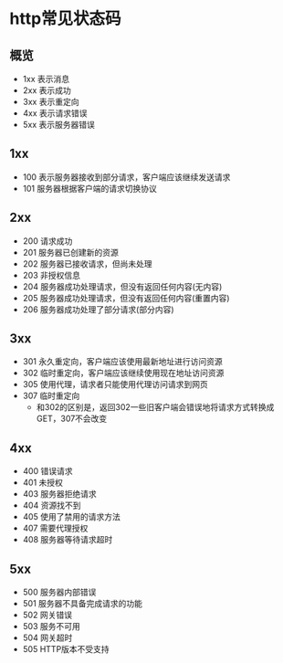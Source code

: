 # http常见状态码

## 概览
- 1xx 表示消息
- 2xx 表示成功
- 3xx 表示重定向
- 4xx 表示请求错误
- 5xx 表示服务器错误

## 1xx
- 100 表示服务器接收到部分请求，客户端应该继续发送请求
- 101 服务器根据客户端的请求切换协议

## 2xx
- 200 请求成功
- 201 服务器已创建新的资源
- 202 服务器已接收请求，但尚未处理
- 203 非授权信息
- 204 服务器成功处理请求，但没有返回任何内容(无内容)
- 205 服务器成功处理请求，但没有返回任何内容(重置内容)
- 206 服务器成功处理了部分请求(部分内容)

## 3xx
- 301 永久重定向，客户端应该使用最新地址进行访问资源
- 302 临时重定向，客户端应该继续使用现在地址访问资源
- 305 使用代理，请求者只能使用代理访问请求到网页
- 307 临时重定向
    + 和302的区别是，返回302一些旧客户端会错误地将请求方式转换成GET，307不会改变

## 4xx
- 400 错误请求
- 401 未授权
- 403 服务器拒绝请求
- 404 资源找不到
- 405 使用了禁用的请求方法
- 407 需要代理授权
- 408 服务器等待请求超时

## 5xx
- 500 服务器内部错误
- 501 服务器不具备完成请求的功能
- 502 网关错误
- 503 服务不可用
- 504 网关超时
- 505 HTTP版本不受支持
